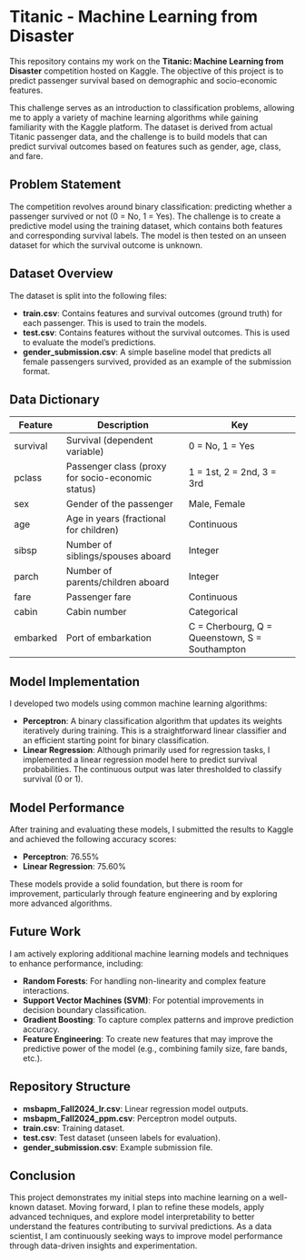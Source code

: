 # Titanic - Machine Learning from Disaster

This repository contains my work on the **Titanic: Machine Learning from Disaster** competition hosted on Kaggle. The objective of this project is to predict passenger survival based on demographic and socio-economic features.

This challenge serves as an introduction to classification problems, allowing me to apply a variety of machine learning algorithms while gaining familiarity with the Kaggle platform. The dataset is derived from actual Titanic passenger data, and the challenge is to build models that can predict survival outcomes based on features such as gender, age, class, and fare.

## Problem Statement

The competition revolves around binary classification: predicting whether a passenger survived or not (0 = No, 1 = Yes). The challenge is to create a predictive model using the training dataset, which contains both features and corresponding survival labels. The model is then tested on an unseen dataset for which the survival outcome is unknown.

## Dataset Overview

The dataset is split into the following files:

- **train.csv**: Contains features and survival outcomes (ground truth) for each passenger. This is used to train the models.
- **test.csv**: Contains features without the survival outcomes. This is used to evaluate the model’s predictions.
- **gender_submission.csv**: A simple baseline model that predicts all female passengers survived, provided as an example of the submission format.

## Data Dictionary

| Feature   | Description                                           | Key                               |
|-----------|-------------------------------------------------------|-----------------------------------|
| survival  | Survival (dependent variable)                         | 0 = No, 1 = Yes                  |
| pclass    | Passenger class (proxy for socio-economic status)      | 1 = 1st, 2 = 2nd, 3 = 3rd         |
| sex       | Gender of the passenger                               | Male, Female                     |
| age       | Age in years (fractional for children)                | Continuous                       |
| sibsp     | Number of siblings/spouses aboard                     | Integer                          |
| parch     | Number of parents/children aboard                     | Integer                          |
| fare      | Passenger fare                                        | Continuous                       |
| cabin     | Cabin number                                          | Categorical                      |
| embarked  | Port of embarkation                                   | C = Cherbourg, Q = Queenstown, S = Southampton |

## Model Implementation

I developed two models using common machine learning algorithms:

- **Perceptron**: A binary classification algorithm that updates its weights iteratively during training. This is a straightforward linear classifier and an efficient starting point for binary classification.
- **Linear Regression**: Although primarily used for regression tasks, I implemented a linear regression model here to predict survival probabilities. The continuous output was later thresholded to classify survival (0 or 1).

## Model Performance

After training and evaluating these models, I submitted the results to Kaggle and achieved the following accuracy scores:

- **Perceptron**: 76.55%
- **Linear Regression**: 75.60%

These models provide a solid foundation, but there is room for improvement, particularly through feature engineering and by exploring more advanced algorithms.

## Future Work

I am actively exploring additional machine learning models and techniques to enhance performance, including:

- **Random Forests**: For handling non-linearity and complex feature interactions.
- **Support Vector Machines (SVM)**: For potential improvements in decision boundary classification.
- **Gradient Boosting**: To capture complex patterns and improve prediction accuracy.
- **Feature Engineering**: To create new features that may improve the predictive power of the model (e.g., combining family size, fare bands, etc.).

## Repository Structure

- **msbapm_Fall2024_lr.csv**: Linear regression model outputs.
- **msbapm_Fall2024_ppm.csv**: Perceptron model outputs.
- **train.csv**: Training dataset.
- **test.csv**: Test dataset (unseen labels for evaluation).
- **gender_submission.csv**: Example submission file.

## Conclusion

This project demonstrates my initial steps into machine learning on a well-known dataset. Moving forward, I plan to refine these models, apply advanced techniques, and explore model interpretability to better understand the features contributing to survival predictions. As a data scientist, I am continuously seeking ways to improve model performance through data-driven insights and experimentation.
